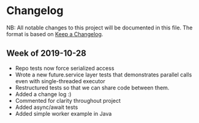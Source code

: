 # Changelog

NB: All notable changes to this project will be documented in this file.  The format is based on [Keep a Changelog](https://keepachangelog.com/en/1.0.0/).

## Week of 2019-10-28
- Repo tests now force serialized access
- Wrote a new future.service layer tests that demonstrates parallel calls even with single-threaded executor
- Restructured tests so that we can share code between them.
- Added a change log :)
- Commented for clarity throughout project
- Added async/await tests
- Added simple worker example in Java
